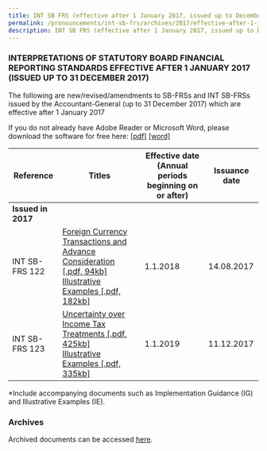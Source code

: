 ```yaml
---
title: INT SB FRS (effective after 1 January 2017, issued up to December 2017)
permalink: /pronouncements/int-sb-frs/archives/2017/effective-after-1-january-2017-issued-up-to-december-2017/
description: INT SB FRS (effective after 1 January 2017, issued up to December 2017)
---
```

### INTERPRETATIONS OF STATUTORY BOARD FINANCIAL REPORTING STANDARDS EFFECTIVE AFTER 1 JANUARY 2017 (ISSUED UP TO 31 DECEMBER 2017)

The following are new/revised/amendments to SB-FRSs and INT SB-FRSs issued by the Accountant-General (up to 31 December 2017) which are effective after 1 January 2017

If you do not already have Adobe Reader or Microsoft Word, please download the software for free here: [\[pdf\]](http://www.adobe.com/products/acrobat/readstep2.html) [\[word\]](http://www.microsoft.com/downloads/details.aspx?FamilyID=95e24c87-8732-48d5-8689-ab826e7b8fdf&DisplayLang=en)

| Reference | Titles | Effective date (Annual periods beginning on or after) | Issuance date |
| -------- | -------- | -------- | -------- |
| **Issued in 2017** |  |  |  |
| INT SB-FRS 122 | [Foreign Currency Transactions and Advance Consideration [.pdf, 94kb]](/files/Docs/Default%20Source/Int%20Sb%20Frs/Aft%201%20Jan%202017%20to%20Dec%202017/int_sb-frs_122.pdf)<br>[Illustrative Examples [.pdf, 182kb]](/files/Docs/Default%20Source/Int%20Sb%20Frs/Aft%201%20Jan%202017%20to%20Dec%202017/int_sb-frs_122_ie.pdf) | 1.1.2018 | 14.08.2017 |
| INT SB-FRS 123 | [Uncertainty over Income Tax Treatments [.pdf, 425kb]](/files/Docs/Default%20Source/Int%20Sb%20Frs/Aft%201%20Jan%202017%20to%20Dec%202017/int_sb-frs_123_(2019).pdf)<br>[Illustrative Examples [.pdf, 335kb]](/files/Docs/Default%20Source/Int%20Sb%20Frs/Aft%201%20Jan%202017%20to%20Dec%202017/int_sb-frs_123_ie_(2019).pdf) | 1.1.2019 | 11.12.2017 |

\*Include accompanying documents such as Implementation Guidance (IG) and Illustrative Examples (IE).

### Archives 

Archived documents can be accessed [here](/pronouncements/interpretations-of-sb-frs/archives).